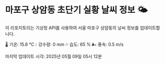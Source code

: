 
# 마포구 상암동 초단기 실황 날씨 정보 🌤️

이 리포지토리는 기상청 API를 사용하여 서울 마포구 상암동의 날씨 정보를 업데이트합니다. 

🌡️ 기온: 15.6 ℃
💧 강수량: 0 mm
💦 습도: 65 %
🌬️ 풍속: 0.5 m/s

마지막 업데이트 시각: 2025년 05월 09일 05시 12분    
